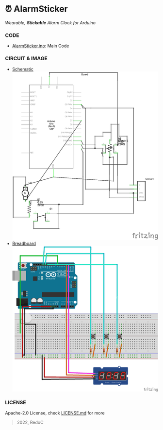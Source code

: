 # :alarm_clock: AlarmSticker
*Wearable, **Stickable** Alarm Clock for Arduino*

### CODE
- [AlarmSticker.ino](./AlarmSticker/AlarmSticker.ino): Main Code

### CIRCUIT & IMAGE
- [Schematic](./Circuit_schem.png)
![Schematic](./Circuit_schem.png)
- [Breadboard](./Circuit_bb.png)
![Breadboard](./Circuit_bb.png)
### LICENSE
Apache-2.0 License, check [LICENSE.md](./LICENSE.md) for more

> 2022, RedoC
